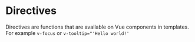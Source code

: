 # Directives

Directives are functions that are available on Vue components in templates. For example `v-focus` or
`v-tooltip="'Hello world!'`
